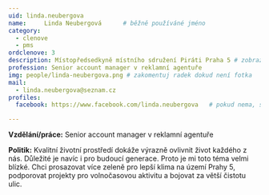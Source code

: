 ```yaml
---
uid: linda.neubergova
name:     Linda Neubergová  	# běžně používáné jméno
category:
  - clenove
  - pms
ordclenove: 3
description: Místopředsedkyně místního sdružení Piráti Praha 5 # zobrazuje se v lide
profession: Senior account manager v reklamní agentuře
img: people/linda-neubergova.png # zakomentuj radek dokud není fotka
mail:
  - linda.neubergova@seznam.cz
profiles:
  facebook: https://www.facebook.com/linda.neubergova   # pokud nema, staci smazat tuto radku

---
```


**Vzdělání/práce:** Senior account manager v reklamní agentuře

**Politik:** Kvalitní životní prostředí dokáže výrazně ovlivnit život každého z nás. Důležité je navíc i pro budoucí generace. Proto je mi toto téma velmi blízké. Chci prosazovat více zeleně pro lepší klima na území Prahy 5, podporovat projekty pro volnočasovou aktivitu a bojovat za větší čistotu ulic.
